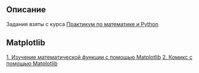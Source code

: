 ## Описание
Задания взяты с курса [Практикум по математике и Python](https://stepik.org/course/3356)

## Matplotlib
[1. Изучение математической функции с помощью Matplotlib]()
[2. Комикс с помощью Matplotlib]()